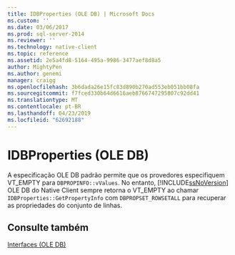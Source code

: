 ```yaml
---
title: IDBProperties (OLE DB) | Microsoft Docs
ms.custom: ''
ms.date: 03/06/2017
ms.prod: sql-server-2014
ms.reviewer: ''
ms.technology: native-client
ms.topic: reference
ms.assetid: 2e5a4fd8-5164-495a-9986-3477aef8d8a5
author: MightyPen
ms.author: genemi
manager: craigg
ms.openlocfilehash: 3b6dada26e15fc83d890b270ad553eb051bb08fa
ms.sourcegitcommit: f7fced330b64d6616aeb8766747295807c92dd41
ms.translationtype: MT
ms.contentlocale: pt-BR
ms.lasthandoff: 04/23/2019
ms.locfileid: "62692188"
---
```

# <a name="idbproperties-ole-db"></a>IDBProperties (OLE DB)
  A especificação OLE DB padrão permite que os provedores especifiquem VT_EMPTY para `DBPROPINFO::vValues`. No entanto, [!INCLUDE[ssNoVersion](../../includes/ssnoversion-md.md)] OLE DB do Native Client sempre retorna o VT_EMPTY ao chamar `IDBProperties::GetPropertyInfo` com `DBPROPSET_ROWSETALL` para recuperar as propriedades do conjunto de linhas.  
  
## <a name="see-also"></a>Consulte também  
 [Interfaces &#40;OLE DB&#41;](../../database-engine/dev-guide/interfaces-ole-db.md)  
  
  
